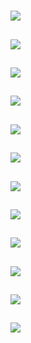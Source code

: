# [](ContributionTable?__template__=property.md#cldf:VerbInflectionMacrocategoriesAggregatedByMarkerHasPostposedExponent)

[](ContributionTable?__template__=property.md&property=Description#cldf:VerbInflectionMacrocategoriesAggregatedByMarkerHasPostposedExponent)

## [](ParameterTable#cldf:1005)

![](MarkerHasPostposedExponentForTAMPlus.jpg?parameters=1005&pacific-centered&padding-left=10&padding-right=10&padding-top=20&padding-bottom=20&width=12&height=8&markersize=15#cldfviz.map)

## [](ParameterTable#cldf:1006)

![](MarkerHasPostposedExponentForOperators.jpg?parameters=1006&pacific-centered&padding-left=10&padding-right=10&padding-top=20&padding-bottom=20&width=12&height=8&markersize=15#cldfviz.map)

## [](ParameterTable#cldf:1007)

![](MarkerHasPostposedExponentForValence.jpg?parameters=1007&pacific-centered&padding-left=10&padding-right=10&padding-top=20&padding-bottom=20&width=12&height=8&markersize=15#cldfviz.map)

## [](ParameterTable#cldf:1008)

![](MarkerHasPostposedExponentForInterClausal.jpg?parameters=1008&pacific-centered&padding-left=10&padding-right=10&padding-top=20&padding-bottom=20&width=12&height=8&markersize=15#cldfviz.map)

## [](ParameterTable#cldf:1009)

![](MarkerHasPostposedExponentForOther.jpg?parameters=1009&pacific-centered&padding-left=10&padding-right=10&padding-top=20&padding-bottom=20&width=12&height=8&markersize=15#cldfviz.map)

## [](ParameterTable#cldf:1010)

![](MarkerHasPostposedExponentForPragmatic.jpg?parameters=1010&pacific-centered&padding-left=10&padding-right=10&padding-top=20&padding-bottom=20&width=12&height=8&markersize=15#cldfviz.map)

## [](ParameterTable#cldf:1011)

![](MarkerHasPostposedExponentForNumber.jpg?parameters=1011&pacific-centered&padding-left=10&padding-right=10&padding-top=20&padding-bottom=20&width=12&height=8&markersize=15#cldfviz.map)

## [](ParameterTable#cldf:1012)

![](MarkerHasPostposedExponentForEvidential.jpg?parameters=1012&pacific-centered&padding-left=10&padding-right=10&padding-top=20&padding-bottom=20&width=12&height=8&markersize=15#cldfviz.map)

## [](ParameterTable#cldf:1013)

![](MarkerHasPostposedExponentForNPRelated.jpg?parameters=1013&pacific-centered&padding-left=10&padding-right=10&padding-top=20&padding-bottom=20&width=12&height=8&markersize=15#cldfviz.map)

## [](ParameterTable#cldf:1014)

![](MarkerHasPostposedExponentForClassification.jpg?parameters=1014&pacific-centered&padding-left=10&padding-right=10&padding-top=20&padding-bottom=20&width=12&height=8&markersize=15#cldfviz.map)

## [](ParameterTable#cldf:1015)

![](MarkerHasPostposedExponentForEventSpecs.jpg?parameters=1015&pacific-centered&padding-left=10&padding-right=10&padding-top=20&padding-bottom=20&width=12&height=8&markersize=15#cldfviz.map)

## [](ParameterTable#cldf:1016)

![](MarkerHasPostposedExponentForRole.jpg?parameters=1016&pacific-centered&padding-left=10&padding-right=10&padding-top=20&padding-bottom=20&width=12&height=8&markersize=15#cldfviz.map)
